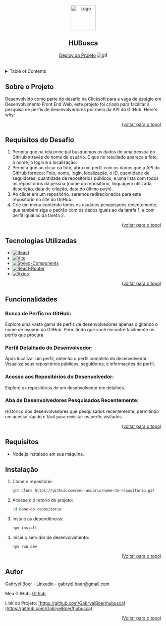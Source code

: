 <a name="readme-top"></a>

<br />
<div align="center">
  <a href="https://github.com/GabryelBoer/hubusca">
    <img src="./logo.png" alt="Logo" width="80" height="80">
  </a>

  <h2 align="center">HUBusca</h2>
  <a href="https://hubusca-mauve.vercel.app/">Deploy do Projeto</a>

  <img src="./project_video.gif" alt="gif">
    <br />
    <br />
    <br />
</div>

<details>
  <summary>Table of Contents</summary>
  <ol>
    <li><a href="#about-the-project">Sobre o Projeto</a></li>
    <li><a href="#requests">Requisitos</a></li>
    <li><a href="#tech">Tecnologias Utilizadas</a></li>
    <li><a href="#func">Funcionalidades</a></li>
    <li><a href="#req">Requisitos</a></li>
    <li><a href="#ins">Instalação</a></li>
    <li><a href="#autor">Autor</a></li>
  </ol>
</details>

<a name="about-the-project"></a>

## Sobre o Projeto

Desenvolvido como parte do desafio na Clicksoft para a vaga de estágio em Desenvolvimento Front End Web, este projeto foi criado para facilitar a pesquisa de perfis de desenvolvedores por meio da API do GitHub.
Here's why:

<p align="right">(<a href="#readme-top">voltar para o topo</a>)</p>

<a name="requests"></a>

## Requisitos do Desafio

1. Permita que na tela principal busquemos os dados de uma pessoa do GitHub através do nome de usuário. E que no resultado apareça a foto, o nome, o login e a localização.
2. Permita que ao clicar na foto, abra um perfil com os dados que a API do GitHub fornece: Foto, nome, login, localização, o ID, quantidade de seguidores, quantidade de repositórios públicos, e uma lista com todos os repositórios da pessoa (nome do repositório, linguagem utilizada, descrição, data de criação, data do último push).
3. Ao clicar em um repositório, seremos redirecionados para este repositório no site do GitHub.
4. Crie um menu contendo todos os usuários pesquisados recentemente, que também siga o padrão com os dados iguais ao da tarefa 1, e com perfil igual ao da tarefa 2.

<p align="right">(<a href="#readme-top">voltar para o topo</a>)</p>

<a name="tech"></a>

## Tecnologias Utilizadas

- [![React][React.js]][React-url]
- [![Vite][Vite]][Vite-url]
- [![Styled-Components][Styled-Components]][Styled-Components-url]
- [![React-Router][React-Router]][React-Router-url]
- [![Axios][Axios]][Axios-url]

<p align="right">(<a href="#readme-top">voltar para o topo</a>)</p>

<a name="func"></a>

## Funcionalidades

### Busca de Perfis no GitHub:

Explore uma vasta gama de perfis de desenvolvedores apenas digitando o nome de usuário do GitHub. Permitindo que você encontre facilmente os perfis que procura.

### Perfil Detalhado do Desenvolvedor:

Após localizar um perfil, obtenha o perfil completo do desenvolvedor. Visualize seus repositórios públicos, seguidores, e informações de perfil.

### Acesso aos Repositórios do Desenvolvedor:

Explore os repositórios de um desenvolvedor em detalhes.

### Aba de Desenvolvedores Pesquisados Recentemente:

Histórico dos desenvolvedores que pesquisados recentemente, permitindo um acesso rápido e fácil para revisitar os perfis visitados.

<p align="right">(<a href="#readme-top">voltar para o topo</a>)</p>

<a name="req"></a>

## Requisitos

- Node.js instalado em sua máquina.

<a name="ins"></a>

## Instalação

1. Clone o repositório:
   ```sh
   git clone https://github.com/seu-usuario/nome-do-repositorio.git
   ```
2. Acesse o diretório do projeto:
   ```sh
   cd nome-do-repositorio
   ```
3. Instale as dependências:
   ```sh
   npm install
   ```
4. Inicie o servidor de desenvolvimento:
   ```sh
   npm run dev
   ```

<p align="right">(<a href="#readme-top">Voltar para o topo</a>)</p>

<a name="autor"></a>

## Autor

Gabryel Boer - [Linkedin](https://www.linkedin.com/in/gabryelboer/) - gabryel.boer@gmail.com

Meu GitHub: [Github](https://github.com/GabryelBoer)

Link do Projeto: [https://github.com/GabryelBoer/hubusca](https://github.com/GabryelBoer/hubusca)

<p align="right">(<a href="#readme-top">Voltar para o topo</a>)</p>

[React.js]: https://img.shields.io/badge/React-20232A?style=for-the-badge&logo=react&logoColor=61DAFB
[React-url]: https://reactjs.org/
[Styled-Components]: https://img.shields.io/badge/styled--components-DB7093?style=for-the-badge&logo=styled-components&logoColor=white
[Styled-Components-url]: https://styled-components.com
[Vite]: https://img.shields.io/badge/vite-%23646CFF.svg?style=for-the-badge&logo=vite&logoColor=white
[Vite-url]: https://vitejs.dev
[React-Router]: https://img.shields.io/badge/React_Router-CA4245?style=for-the-badge&logo=react-router&logoColor=white
[React-Router-url]: https://reactrouter.com/en/main
[Axios]: https://img.shields.io/badge/axios-671ddf?&style=for-the-badge&logo=axios&logoColor=white
[Axios-url]: https://axios-http.com/ptbr/docs/intro
